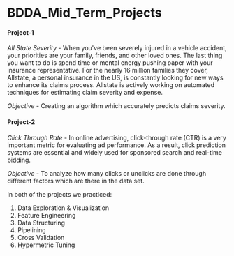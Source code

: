 # BDDA_Mid_Term_Projects


#### Project-1

*All State Severity* - 
When you've been severely injured in a vehicle accident, your priorities are your family, friends, and other loved ones. The last thing you want to do is spend time or mental energy pushing paper with your insurance representative. For the nearly 16 million families they cover, Allstate, a personal insurance in the US, is constantly looking for new ways to enhance its claims process.
Allstate is actively working on automated techniques for estimating claim severity and expense.

*Objective* - 
Creating an algorithm which accurately predicts claims severity.


#### Project-2

*Click Through Rate* - 
In online advertising, click-through rate (CTR) is a very important metric for evaluating ad performance. As a result, click prediction systems are essential and widely used for sponsored search and real-time bidding.


*Objective* - 
To analyze how many clicks or unclicks are done through different factors which are there in the data set.


In both of the projects we practiced:
1. Data Exploration & Visualization
2. Feature Engineering
3. Data Structuring
4. Pipelining
5. Cross Validation
6. Hypermetric Tuning


